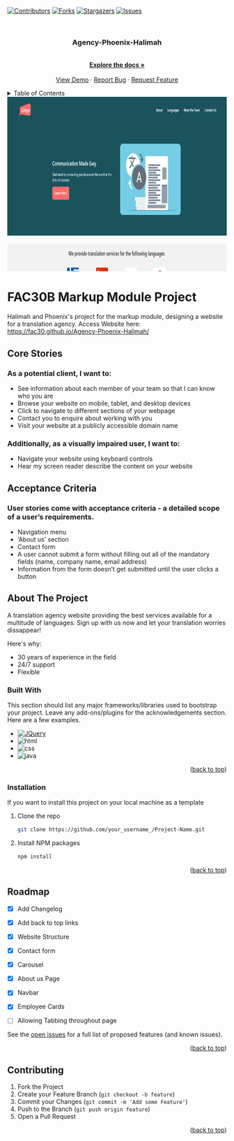 <!-- Improved compatibility of back to top link: See: https://github.com/othneildrew/Best-README-Template/pull/73 -->
<a name="readme-top"></a>
<!--
*** Thanks for checking out the Best-README-Template. If you have a suggestion
*** that would make this better, please fork the repo and create a pull request
*** or simply open an issue with the tag "enhancement".
*** Don't forget to give the project a star!
*** Thanks again! Now go create something AMAZING! :D
-->



<!-- PROJECT SHIELDS -->
<!--
*** I'm using markdown "reference style" links for readability.
*** Reference links are enclosed in brackets [ ] instead of parentheses ( ).
*** See the bottom of this document for the declaration of the reference variables
*** for contributors-url, forks-url, etc. This is an optional, concise syntax you may use.
*** https://www.markdownguide.org/basic-syntax/#reference-style-links
-->
[![Contributors][contributors-shield]][contributors-url]
[![Forks][forks-shield]][forks-url]
[![Stargazers][stars-shield]][stars-url]
[![Issues][issues-shield]][issues-url]


<!-- PROJECT LOGO -->
<br />
<div align="center">
  <a href="https://github.com/fac30/Best-Agency-Phoenix-Halimah">
  </a>

  <h3 align="center">Agency-Phoenix-Halimah</h3>

  <p align="center">
    <br />
    <a href="https://github.com/fac30/Best-Agency-Phoenix-Halimah"><strong>Explore the docs »</strong></a>
    <br />
    <br />
    <a href="https://github.com/fac30/Best-Agency-Phoenix-Halimah">View Demo</a>
    ·
    <a href="https://github.com/fac30/Best-Agency-Phoenix-Halimah/issues">Report Bug</a>
    ·
    <a href="https://github.com/fac30/Best-Agency-Phoenix-Halimah/issues">Request Feature</a>
  </p>
</div>



<!-- TABLE OF CONTENTS -->
<details>
  <summary>Table of Contents</summary>
  <ol>
    <li>
      <a href="#about-the-project">About The Project</a>
      <ul>
        <li><a href="#built-with">Built With</a></li>
      </ul>
    </li>
    <li>
      <a href="#getting-started">Getting Started</a>
      <ul>
        <li><a href="#prerequisites">Prerequisites</a></li>
        <li><a href="#installation">Installation</a></li>
      </ul>
    </li>
    <li><a href="#usage">Usage</a></li>
    <li><a href="#roadmap">Roadmap</a></li>
    <li><a href="#contributing">Contributing</a></li>
    <li><a href="#license">License</a></li>
    <li><a href="#contact">Contact</a></li>
    <li><a href="#acknowledgments">Acknowledgments</a></li>
  </ol>
</details>

<img src="imageforreadme.png" alt="Logo" width="900" height="400">

# FAC30B Markup Module Project
Halimah and Phoenix's project for the markup module, designing a website for a translation agency.
Access Website here: https://fac30.github.io/Agency-Phoenix-Halimah/

## Core Stories 
### As a potential client, I want to:

- See information about each member of your team so that I can know who you are
- Browse your website on mobile, tablet, and desktop devices
- Click to navigate to different sections of your webpage
- Contact you to enquire about working with you
- Visit your website at a publicly accessible domain name

### Additionally, as a visually impaired user, I want to:

- Navigate your website using keyboard controls
- Hear my screen reader describe the content on your website


## Acceptance Criteria 
### User stories come with acceptance criteria - a detailed scope of a user’s requirements.

- Navigation menu
- ‘About us’ section
- Contact form
- A user cannot submit a form without filling out all of the mandatory fields (name, company name, email address)
- Information from the form doesn’t get submitted until the user clicks a button


<!-- ABOUT THE PROJECT -->
## About The Project

A translation agency website providing the best services available for a multitude of languages. Sign up with us now and let your translation worries dissappear!

Here's why:
* 30 years of experience in the field
* 24/7 support
* Flexible 


### Built With

This section should list any major frameworks/libraries used to bootstrap your project. Leave any add-ons/plugins for the acknowledgements section. Here are a few examples.


* [![JQuery][JQuery.com]][JQuery-url]
* ![html](https://img.shields.io/badge/HTML-239120?style=for-the-badge&logo=html5&logoColor=white)
* ![css](https://img.shields.io/badge/CSS-239120?&style=for-the-badge&logo=css3&logoColor=white)
* ![java](https://img.shields.io/badge/JavaScript-F7DF1E?style=for-the-badge&logo=javascript&logoColor=black)

<p align="right">(<a href="#readme-top">back to top</a>)</p>

<!-- GETTING STARTED -->
### Installation

If you want to install this project on your local machine as a template

1. Clone the repo
   ```sh
   git clone https://github.com/your_username_/Project-Name.git
   ```
2. Install NPM packages
   ```sh
   npm install
   ```

<p align="right">(<a href="#readme-top">back to top</a>)</p>

<!-- ROADMAP -->
## Roadmap

- [x] Add Changelog
- [x] Add back to top links
- [x] Website Structure
- [x] Contact form
- [x] Carousel
- [x] About us Page
- [x] Navbar
- [x] Employee Cards
- [ ] Allowing Tabbing throughout page


See the [open issues](https://github.com/othneildrew/Best-README-Template/issues) for a full list of proposed features (and known issues).

<p align="right">(<a href="#readme-top">back to top</a>)</p>



<!-- CONTRIBUTING -->
## Contributing

1. Fork the Project
2. Create your Feature Branch (`git checkout -b feature`)
3. Commit your Changes (`git commit -m 'Add some Feature'`)
4. Push to the Branch (`git push origin feature`)
5. Open a Pull Request

<p align="right">(<a href="#readme-top">back to top</a>)</p>



<!-- MARKDOWN LINKS & IMAGES -->
<!-- https://www.markdownguide.org/basic-syntax/#reference-style-links -->
[contributors-shield]: https://img.shields.io/github/contributors/fac30/Agency-Phoenix-Halimah?style=for-the-badge
[contributors-url]: https://github.com/fac30/Agency-Phoenix-Halimah/graphs/contributors
[forks-shield]: https://img.shields.io/github/forks/fac30/Agency-Phoenix-Halimah?style=for-the-badge
[forks-url]: https://github.com/fac30/Agency-Phoenix-Halimah/network/members
[stars-shield]: https://img.shields.io/github/stars/fac30/Agency-Phoenix-Halimah?style=for-the-badge
[stars-url]: https://github.com/fac30/Agency-Phoenix-Halimah/stargazers
[issues-shield]: https://img.shields.io/github/issues/fac30/Agency-Phoenix-Halimah?style=for-the-badge
[issues-url]: https://github.com/fac30/Agency-Phoenix-Halimah/issues
[product-screenshot]: images/screenshot.png
[Next.js]: https://img.shields.io/badge/next.js-000000?style=for-the-badge&logo=nextdotjs&logoColor=white
[Next-url]: https://nextjs.org/
[React.js]: https://img.shields.io/badge/React-20232A?style=for-the-badge&logo=react&logoColor=61DAFB
[React-url]: https://reactjs.org/
[Vue.js]: https://img.shields.io/badge/Vue.js-35495E?style=for-the-badge&logo=vuedotjs&logoColor=4FC08D
[Vue-url]: https://vuejs.org/
[Angular.io]: https://img.shields.io/badge/Angular-DD0031?style=for-the-badge&logo=angular&logoColor=white
[Angular-url]: https://angular.io/
[Svelte.dev]: https://img.shields.io/badge/Svelte-4A4A55?style=for-the-badge&logo=svelte&logoColor=FF3E00
[Svelte-url]: https://svelte.dev/
[Laravel.com]: https://img.shields.io/badge/Laravel-FF2D20?style=for-the-badge&logo=laravel&logoColor=white
[Laravel-url]: https://laravel.com
[Bootstrap.com]: https://img.shields.io/badge/Bootstrap-563D7C?style=for-the-badge&logo=bootstrap&logoColor=white
[Bootstrap-url]: https://getbootstrap.com
[JQuery.com]: https://img.shields.io/badge/jQuery-0769AD?style=for-the-badge&logo=jquery&logoColor=white
[JQuery-url]: https://jquery.com 

